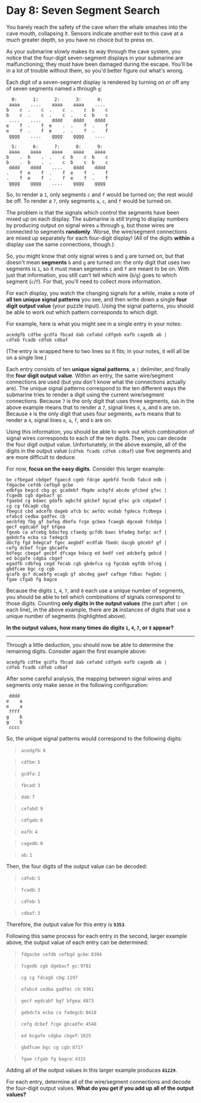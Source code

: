 # Day 8: Seven Segment Search

You barely reach the safety of the cave when the whale smashes into the cave
mouth, collapsing it. Sensors indicate another exit to this cave at a much
greater depth, so you have no choice but to press on.

As your submarine slowly makes its way through the cave system, you notice that
the four-digit seven-segment displays in your submarine are malfunctioning;
they must have been damaged during the escape. You'll be in a lot of trouble
without them, so you'd better figure out what's wrong.

Each digit of a seven-segment display is rendered by turning on or off any of
seven segments named `a` through `g`:

```
  0:      1:      2:      3:      4:
 aaaa    ....    aaaa    aaaa    ....
b    c  .    c  .    c  .    c  b    c
b    c  .    c  .    c  .    c  b    c
 ....    ....    dddd    dddd    dddd
e    f  .    f  e    .  .    f  .    f
e    f  .    f  e    .  .    f  .    f
 gggg    ....    gggg    gggg    ....

  5:      6:      7:      8:      9:
 aaaa    aaaa    aaaa    aaaa    aaaa
b    .  b    .  .    c  b    c  b    c
b    .  b    .  .    c  b    c  b    c
 dddd    dddd    ....    dddd    dddd
.    f  e    f  .    f  e    f  .    f
.    f  e    f  .    f  e    f  .    f
 gggg    gggg    ....    gggg    gggg
```

So, to render a `1`, only segments `c` and `f` would be turned on; the rest
would be off. To render a `7`, only segments `a`, `c`, and `f` would be turned
on.

The problem is that the signals which control the segments have been mixed up
on each display. The submarine is still trying to display numbers by producing
output on signal wires `a` through `g`, but those wires are connected to
segments **randomly**. Worse, the wire/segment connections are mixed up
separately for each four-digit display! (All of the digits **within** a display
use the same connections, though.)

So, you might know that only signal wires `b` and `g` are turned on, but that
doesn't mean **segments** `b` and `g` are turned on: the only digit that uses
two segments is `1`, so it must mean segments `c` and `f` are meant to be on.
With just that information, you still can't tell which wire (`b`/`g`) goes to
which segment (`c`/`f`). For that, you'll need to collect more information.

For each display, you watch the changing signals for a while, make a note of
**all ten unique signal patterns** you see, and then write down a single
**four digit output value** (your puzzle input). Using the signal patterns, you
should be able to work out which pattern corresponds to which digit.

For example, here is what you might see in a single entry in your notes:

```
acedgfb cdfbe gcdfa fbcad dab cefabd cdfgeb eafb cagedb ab |
cdfeb fcadb cdfeb cdbaf
```

(The entry is wrapped here to two lines so it fits; in your notes, it will all
be on a single line.)

Each entry consists of ten **unique signal patterns**, a `|` delimiter, and
finally the **four digit output value**. Within an entry, the same wire/segment
connections are used (but you don't know what the connections actually are).
The unique signal patterns correspond to the ten different ways the submarine
tries to render a digit using the current wire/segment connections. Because `7`
is the only digit that uses three segments, `dab` in the above example means
that to render a `7`, signal lines `d`, `a`, and `b` are on. Because `4` is the
only digit that uses four segments, `eafb` means that to render a `4`, signal
lines `e`, `a`, `f`, and `b` are on.

Using this information, you should be able to work out which combination of
signal wires corresponds to each of the ten digits. Then, you can decode the
four digit output value. Unfortunately, in the above example, all of the digits
in the output value (`cdfeb fcadb cdfeb cdbaf`) use five segments and are more
difficult to deduce.

For now, **focus on the easy digits**. Consider this larger example:

```
be cfbegad cbdgef fgaecd cgeb fdcge agebfd fecdb fabcd edb |
fdgacbe cefdb cefbgd gcbe
edbfga begcd cbg gc gcadebf fbgde acbgfd abcde gfcbed gfec |
fcgedb cgb dgebacf gc
fgaebd cg bdaec gdafb agbcfd gdcbef bgcad gfac gcb cdgabef |
cg cg fdcagb cbg
fbegcd cbd adcefb dageb afcb bc aefdc ecdab fgdeca fcdbega |
efabcd cedba gadfec cb
aecbfdg fbg gf bafeg dbefa fcge gcbea fcaegb dgceab fcbdga |
gecf egdcabf bgf bfgea
fgeab ca afcebg bdacfeg cfaedg gcfdb baec bfadeg bafgc acf |
gebdcfa ecba ca fadegcb
dbcfg fgd bdegcaf fgec aegbdf ecdfab fbedc dacgb gdcebf gf |
cefg dcbef fcge gbcadfe
bdfegc cbegaf gecbf dfcage bdacg ed bedf ced adcbefg gebcd |
ed bcgafe cdgba cbgef
egadfb cdbfeg cegd fecab cgb gbdefca cg fgcdab egfdb bfceg |
gbdfcae bgc cg cgb
gcafb gcf dcaebfg ecagb gf abcdeg gaef cafbge fdbac fegbdc |
fgae cfgab fg bagce
```

Because the digits `1`, `4`, `7`, and `8` each use a unique number of segments,
you should be able to tell which combinations of signals correspond to those
digits. Counting **only digits in the output values** (the part after `|` on
each line), in the above example, there are **`26`** instances of digits that
use a unique number of segments (highlighted above).

**In the output values, how many times do digits `1`, `4`, `7`, or `8` appear?**

---

Through a little deduction, you should now be able to determine the remaining
digits. Consider again the first example above:

```
acedgfb cdfbe gcdfa fbcad dab cefabd cdfgeb eafb cagedb ab |
cdfeb fcadb cdfeb cdbaf
```

After some careful analysis, the mapping between signal wires and segments only
make sense in the following configuration:

```
 dddd
e    a
e    a
 ffff
g    b
g    b
 cccc
```

So, the unique signal patterns would correspond to the following digits:

> `acedgfb`: `8`

> `cdfbe`: `5`

> `gcdfa`: `2`

> `fbcad`: `3`

> `dab`: `7`

> `cefabd`: `9`

> `cdfgeb`: `6`

> `eafb`: `4`

> `cagedb`: `0`

> `ab`: `1`

Then, the four digits of the output value can be decoded:

> `cdfeb`: `5`

> `fcadb`: `3`

> `cdfeb`: `5`

> `cdbaf`: `3`

Therefore, the output value for this entry is **`5353`**.

Following this same process for each entry in the second, larger example above,
the output value of each entry can be determined:

> `fdgacbe cefdb cefbgd gcbe`: `8394`

> `fcgedb cgb dgebacf gc`: `9781`

> `cg cg fdcagb cbg`: `1197`

> `efabcd cedba gadfec cb`: `9361`

> `gecf egdcabf bgf bfgea`: `4873`

> `gebdcfa ecba ca fadegcb`: `8418`

> `cefg dcbef fcge gbcadfe`: `4548`

> `ed bcgafe cdgba cbgef`: `1625`

> `gbdfcae bgc cg cgb`: `8717`

> `fgae cfgab fg bagce`: `4315`

Adding all of the output values in this larger example produces **`61229`**.

For each entry, determine all of the wire/segment connections and decode the
four-digit output values. **What do you get if you add up all of the output
values?**
